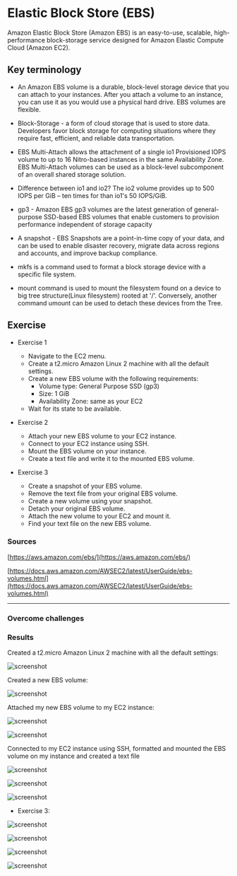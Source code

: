 # Elastic Block Store (EBS)

Amazon Elastic Block Store (Amazon EBS) is an easy-to-use, scalable, high-performance block-storage service designed for Amazon Elastic Compute Cloud (Amazon EC2).

## Key terminology
- An Amazon EBS volume is a durable, block-level storage device that you can attach to your instances. After you attach a volume to an instance, you can use it as you would use a physical hard drive. EBS volumes are flexible. 

- Block-Storage - a form of cloud storage that is used to store data. Developers favor block storage for computing situations where they require fast, efficient, and reliable data transportation.

- EBS Multi-Attach allows the attachment of a single io1 Provisioned IOPS volume to up to 16 Nitro-based instances in the same Availability Zone. EBS Multi-Attach volumes can be used as a block-level subcomponent of an overall shared storage solution.

- Difference between io1 and io2?
The io2 volume provides up to 500 IOPS per GiB – ten times for than io1's 50 IOPS/GiB.

- gp3 - Amazon EBS gp3 volumes are the latest generation of general-purpose SSD-based EBS volumes that enable customers to provision performance independent of storage capacity

- A snapshot - EBS Snapshots are a point-in-time copy of your data, and can be used to enable disaster recovery, migrate data across regions and accounts, and improve backup compliance. 

- mkfs is a command used to format a block storage device with a specific file system.

- mount command is used to mount the filesystem found on a device to big tree structure(Linux filesystem) rooted at '/'. Conversely, another command umount can be used to detach these devices from the Tree.


## Exercise

- Exercise 1

    - Navigate to the EC2 menu.
    - Create a t2.micro Amazon Linux 2 machine with all the default settings.
    - Create a new EBS volume with the following requirements:
        - Volume type: General Purpose SSD (gp3)
        - Size: 1 GiB
        - Availability Zone: same as your EC2
    - Wait for its state to be available.

- Exercise 2

    - Attach your new EBS volume to your EC2 instance.
    - Connect to your EC2 instance using SSH.
    - Mount the EBS volume on your instance.
    - Create a text file and write it to the mounted EBS volume.

- Exercise 3

    - Create a snapshot of your EBS volume.
    - Remove the text file from your original EBS volume.
    - Create a new volume using your snapshot.
    - Detach your original EBS volume.
    - Attach the new volume to your EC2 and mount it.
    - Find your text file on the new EBS volume.


### Sources

[https://aws.amazon.com/ebs/](https://aws.amazon.com/ebs/)

[https://docs.aws.amazon.com/AWSEC2/latest/UserGuide/ebs-volumes.html](https://docs.aws.amazon.com/AWSEC2/latest/UserGuide/ebs-volumes.html)

****

### Overcome challenges

### Results
Created a t2.micro Amazon Linux 2 machine with all the default settings:

![screenshot](/00_includes/AWS_07_1_screenshot.png)

Created a new EBS volume:

![screenshot](/00_includes/AWS_07_2_screenshot.png)

Attached my new EBS volume to my EC2 instance:

![screenshot](/00_includes/AWS_07_3_screenshot.png)

![screenshot](/00_includes/AWS_07_4_screenshot.png)

Connected to my EC2 instance using SSH, formatted and
mounted the EBS volume on my instance and created a text file

![screenshot](/00_includes/AWS_07_5_screenshot.png)

![screenshot](/00_includes/AWS_07_6_screenshot.png)

![screenshot](/00_includes/AWS_07_7_screenshot.png)

- Exercise 3:

![screenshot](/00_includes/AWS_07_8_screenshot.png)

![screenshot](/00_includes/AWS_07_9_screenshot.png)

![screenshot](/00_includes/AWS_07_10_screenshot.png)

![screenshot](/00_includes/AWS_07_11_screenshot.png)